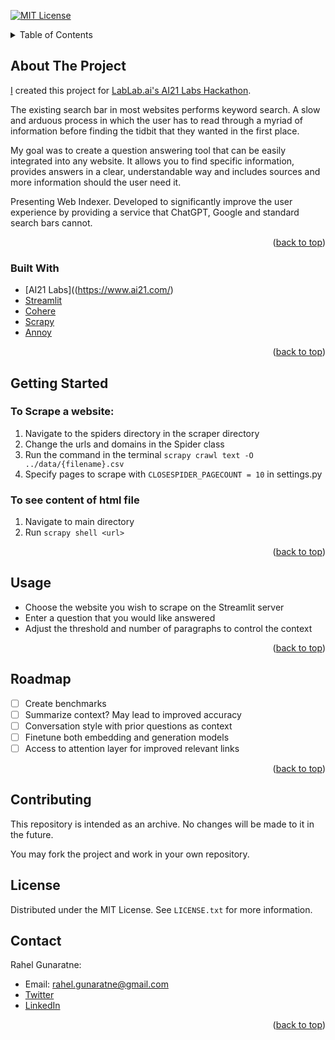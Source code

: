 <a name="readme-top"></a>

[![MIT License][license-shield]][license-url]

<!-- TABLE OF CONTENTS -->
<details>
  <summary>Table of Contents</summary>
  <ol>
    <li>
      <a href="#about-the-project">About The Project</a>
      <ul>
        <li><a href="#built-with">Built With</a></li>
      </ul>
    </li>
    <li><a href="#getting-started">Getting Started</a></li>
    <li><a href="#usage">Usage</a></li>
    <li><a href="#roadmap">Roadmap</a></li>
    <li><a href="#contributing">Contributing</a></li>
    <li><a href="#license">License</a></li>
    <li><a href="#contact">Contact</a></li>
  </ol>
</details>

<!-- ABOUT THE PROJECT -->
## About The Project
[I][rahel-linkedin-url] created this project for [LabLab.ai's AI21 Labs Hackathon](https://lablab.ai/event/ai21-labs-hackathon). 

The existing search bar in most websites performs keyword search. A slow and arduous process in which the user has to read through a myriad of information before finding the tidbit that they wanted in the first place. 

My goal was to create a question answering tool that can be easily integrated into any website. It allows you to find specific information, provides answers in a clear, understandable way and includes sources and more information should the user need it.

Presenting Web Indexer. Developed to significantly improve the user experience by providing a service that ChatGPT, Google and standard search bars cannot. 

<p align="right">(<a href="#readme-top">back to top</a>)</p>

### Built With
* [AI21 Labs]((https://www.ai21.com/)
* [Streamlit](https://streamlit.io/)
* [Cohere](https://cohere.ai/)
* [Scrapy](https://scrapy.org/)
* [Annoy](https://github.com/spotify/annoy)

<p align="right">(<a href="#readme-top">back to top</a>)</p>

<!-- GETTING STARTED -->
## Getting Started
### To Scrape a website:
1. Navigate to the spiders directory in the scraper directory
2. Change the urls and domains in the Spider class
3. Run the command in the terminal `scrapy crawl text -O ../data/{filename}.csv`
4. Specify pages to scrape with `CLOSESPIDER_PAGECOUNT = 10` in settings.py

### To see content of html file
1. Navigate to main directory
2. Run `scrapy shell <url>`

<p align="right">(<a href="#readme-top">back to top</a>)</p>

<!-- USAGE EXAMPLES -->
## Usage
* Choose the website you wish to scrape on the Streamlit server
* Enter a question that you would like answered
* Adjust the threshold and number of paragraphs to control the context

<p align="right">(<a href="#readme-top">back to top</a>)</p>

<!-- ROADMAP -->
## Roadmap
- [ ] Create benchmarks
- [ ] Summarize context? May lead to improved accuracy
- [ ] Conversation style with prior questions as context
- [ ] Finetune both embedding and generation models
- [ ] Access to attention layer for improved relevant links

<p align="right">(<a href="#readme-top">back to top</a>)</p>

<!-- CONTRIBUTING -->
## Contributing
This repository is intended as an archive. No changes will be made to it in the future. 

You may fork the project and work in your own repository.

<!-- LICENSE -->
## License

Distributed under the MIT License. See `LICENSE.txt` for more information.


<!-- CONTACT -->
## Contact
Rahel Gunaratne:
 - Email: rahel.gunaratne@gmail.com
 - [Twitter](https://twitter.com/gunaratne_rahel)
 - [LinkedIn](https://www.linkedin.com/in/rahelgunaratne/)


<p align="right">(<a href="#readme-top">back to top</a>)</p>

<!-- MARKDOWN LINKS & IMAGES -->
<!-- https://www.markdownguide.org/basic-syntax/#reference-style-links -->
[contributors-shield]: https://img.shields.io/github/contributors/github_username/repo_name.svg?style=for-the-badge
[contributors-url]: https://github.com/github_username/repo_name/graphs/contributors
[forks-shield]: https://img.shields.io/github/forks/github_username/repo_name.svg?style=for-the-badge
[forks-url]: https://github.com/github_username/repo_name/network/members
[stars-shield]: https://img.shields.io/github/stars/github_username/repo_name.svg?style=for-the-badge
[stars-url]: https://github.com/github_username/repo_name/stargazers
[issues-shield]: https://img.shields.io/github/issues/github_username/repo_name.svg?style=for-the-badge
[issues-url]: https://github.com/github_username/repo_name/issues

[license-shield]: https://img.shields.io/github/license/kael558/WebIndexer.svg?style=for-the-badge
[license-url]: https://github.com/kael558/WebIndexer/blob/main/LICENSE.txt
[linkedin-shield]: https://img.shields.io/badge/-LinkedIn-black.svg?style=for-the-badge&logo=linkedin&colorB=555
[rahel-linkedin-url]: https://www.linkedin.com/in/rahelgunaratne/
